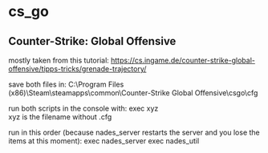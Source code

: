 # cs_go
## Counter-Strike: Global Offensive

mostly taken from this tutorial:
https://cs.ingame.de/counter-strike-global-offensive/tipps-tricks/grenade-trajectory/

save both files in:
C:\Program Files (x86)\Steam\steamapps\common\Counter-Strike Global Offensive\csgo\cfg

run both scripts in the console with:
exec xyz  
xyz is the filename without .cfg

run in this order (because nades_server restarts the server and you lose the items at this moment):
exec nades_server
exec nades_util


